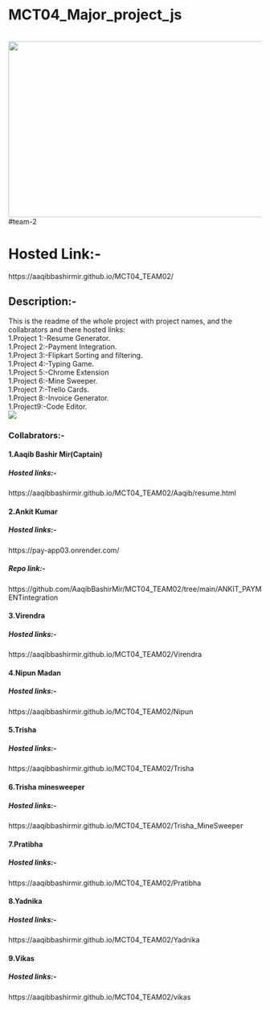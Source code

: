 # MCT04_Major_project_js </h1><br>
<img src="https://media.geeksforgeeks.org/wp-content/cdn-uploads/20210304115719/animation1111.jpg" height="350px" width="1000px">
#team-2
<h1>Hosted Link:-</h1>
https://aaqibbashirmir.github.io/MCT04_TEAM02/
<h2>Description:-</h2>
This is the readme of the whole project with project names, and  the collabrators and there hosted links:<br>
1.Project 1:-Resume Generator.<br>
1.Project 2:-Payment Integration.<br>
1.Project 3:-Flipkart Sorting and filtering.<br>
1.Project 4:-Typing Game.<br>
1.Project 5:-Chrome Extension<br>
1.Project 6:-Mine Sweeper.<br>
1.Project 7:-Trello Cards.<br>
1.Project 8:-Invoice Generator.<br>
1.Project9:-Code Editor.<br>
<img src="https://www.google.com/imgres?imgurl=https%3A%2F%2Fmiro.medium.com%2Fv2%2Fresize%3Afit%3A1200%2F1*2xsLeLNqKwIoGOQlw8O6Ug.png&tbnid=sR5ZR39MUxDFBM&vet=12ahUKEwiatbbe0M2CAxXhcmwGHftPBj8QMygFegQIARBw..i&imgrefurl=https%3A%2F%2Fakhilsonthi.medium.com%2Fhow-do-html-css-javascript-fit-together-9d225412246f&docid=de3NA0lw9zwHoM&w=1200&h=747&q=html%20js%20css&ved=2ahUKEwiatbbe0M2CAxXhcmwGHftPBj8QMygFegQIARBw
"/>



<h3>Collabrators:-</h3>
<h4>1.Aaqib Bashir Mir(Captain)</h4>
<h5>Hosted links:-</h5>
https://aaqibbashirmir.github.io/MCT04_TEAM02/Aaqib/resume.html

<h4>2.Ankit Kumar</h4>
<h5>Hosted links:-</h5>
https://pay-app03.onrender.com/
<h5>Repo link:-</h5>
https://github.com/AaqibBashirMir/MCT04_TEAM02/tree/main/ANKIT_PAYMENTintegration

<h4>3.Virendra</h4>
<h5>Hosted links:-</h5>
https://aaqibbashirmir.github.io/MCT04_TEAM02/Virendra

<h4>4.Nipun Madan</h4>
<h5>Hosted links:-</h5>
https://aaqibbashirmir.github.io/MCT04_TEAM02/Nipun

<h4>5.Trisha</h4>
<h5>Hosted links:-</h5>
https://aaqibbashirmir.github.io/MCT04_TEAM02/Trisha

<h4>6.Trisha minesweeper</h4>
<h5>Hosted links:-</h5>
https://aaqibbashirmir.github.io/MCT04_TEAM02/Trisha_MineSweeper

<h4>7.Pratibha</h4>
<h5>Hosted links:-</h5>
https://aaqibbashirmir.github.io/MCT04_TEAM02/Pratibha

<h4>8.Yadnika</h4>
<h5>Hosted links:-</h5>
https://aaqibbashirmir.github.io/MCT04_TEAM02/Yadnika


<h4>9.Vikas</h4>
<h5>Hosted links:-</h5>
https://aaqibbashirmir.github.io/MCT04_TEAM02/vikas


